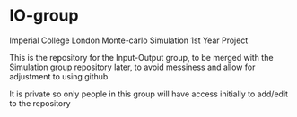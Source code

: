 # IO-group
Imperial College London Monte-carlo Simulation 1st Year Project



This is the repository for the Input-Output group, to be merged with the Simulation group repository later, to avoid messiness and allow for adjustment to using github

It is private so only people in this group will have access initially to add/edit to the repository
